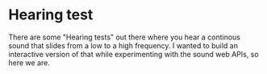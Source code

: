 # Hearing test

There are some "Hearing tests" out there where you hear a continous sound
that slides from a low to a high frequency. I wanted to build an
interactive version of that while experimenting with the sound web APIs,
so here we are.
